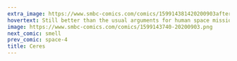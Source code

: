 ```yaml
---
extra_image: https://www.smbc-comics.com/comics/159914381420200903after.png
hovertext: Still better than the usual arguments for human space missions.
image: https://www.smbc-comics.com/comics/1599143740-20200903.png
next_comic: smell
prev_comic: space-4
title: Ceres
---
```


